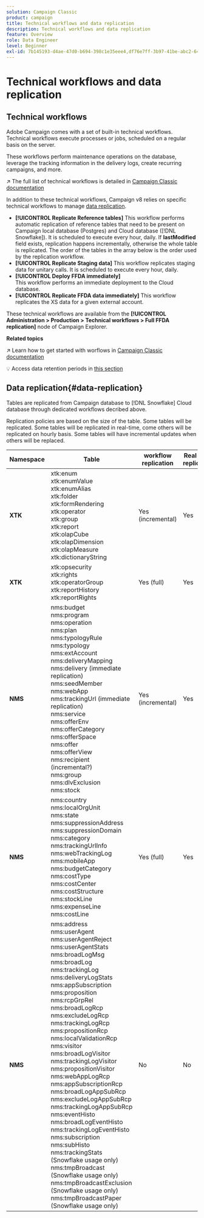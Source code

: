```yaml
---
solution: Campaign Classic
product: campaign
title: Technical workflows and data replication
description: Technical workflows and data replication
feature: Overview
role: Data Engineer
level: Beginner
exl-id: 7b145193-d4ae-47d0-b694-398c1e35eee4,df76e7ff-3b97-41be-abc2-640748680ff3
---
```

# Technical workflows and data replication

## Technical workflows

Adobe Campaign comes with a set of built-in technical workflows. Technical workflows execute processes or jobs, scheduled on a regular basis on the server.

These workflows perform maintenance operations on the database, leverage the tracking information in the delivery logs, create recurring campaigns, and more.

:arrow_upper_right: The full list of technical workflows is detailed in [Campaign Classic documentation](https://experienceleague.adobe.com/docs/campaign-classic/using/automating-with-workflows/advanced-management/about-technical-workflows.html?lang=en#overview)

In addition to these technical workflows, Campaign v8 relies on specific technical workflows to manage [data replication](#data-replication).

* **[!UICONTROL Replicate Reference tables]**
    This workflow performs automatic replication of reference tables that need to be present on Campaign local database (Postgres) and Cloud database ([!DNL Snowflake]). It is scheduled to execute every hour, daily. If **lastModified** field exists, replication happens incrementally, otherwise the whole table is replicated. The order of the tables in the array below is the order used by the replication workflow.
* **[!UICONTROL Replicate Staging data]**
    This workflow replicates staging data for unitary calls. It is scheduled to execute every hour, daily.
* **[!UICONTROL Deploy FFDA immediately]**  
    This workflow performs an immediate deployment to the Cloud database.
* **[!UICONTROL Replicate FFDA data immediately]**
    This workflow replicates the XS data for a given external account.

These technical workflows are available from the **[!UICONTROL Administration > Production > Technical workflows > Full FFDA replication]** node of Campaign Explorer.


**Related topics**

:arrow_upper_right: Learn how to get started with worflows in [Campaign Classic documentation](https://experienceleague.adobe.com/docs/campaign-classic/using/automating-with-workflows/introduction/about-workflows.html?lang=en#automating-with-workflows)

:bulb: Access data retention periods in [this section](../dev/datamodel-best-practices.md#data-retention)


## Data replication{#data-replication}

Tables are replicated from Campaign database to [!DNL Snowflake] Cloud database through dedicated workflows decribed above.

Replication policies are based on the size of the table. Some tables will be replicated. Some tables will be replicated in real-time, come others will be replicated on hourly basis. Some tables will have incremental updates when others will be replaced.

| Namespace | Table | workflow replication | Real-time replication |
| --------- | ---------------------------------------------------------------------------------------------------------------------------------------------------------------------------------------------------------------------------------------------------------------------------------------------------------------------------------------------------------------------------------------------------------------------------------------------------------------------------------------------------------------------------------------------------------------------------------------------------------------------------------------------------------------------------------------------------------------------------------------------------------------------------------------------------------------------------------------------------------------- | -------------------- | --------------------- |
| **XTK**| xtk:enum<br>xtk:enumValue<br>xtk:enumAlias<br>xtk:folder<br>xtk:formRendering<br>xtk:operator<br>xtk:group<br>xtk:report<br>xtk:olapCube<br>xtk:olapDimension<br>xtk:olapMeasure<br>xtk:dictionaryString<br>| Yes (incremental)| Yes |
| **XTK**| xtk:opsecurity<br>xtk:rights<br>xtk:operatorGroup<br>xtk:reportHistory<br>xtk:reportRights| Yes (full)| Yes|
| **NMS**| nms:budget<br>nms:program<br>nms:operation<br>nms:plan<br>nms:typologyRule<br>nms:typology<br>nms:extAccount<br>nms:deliveryMapping<br>nms:delivery (immediate replication)<br>nms:seedMember<br>nms:webApp<br>nms:trackingUrl (immediate replication)<br>nms:service<br>nms:offerEnv<br>nms:offerCategory<br>nms:offerSpace<br>nms:offer<br>nms:offerView<br>nms:recipient (incremental?)<br>nms:group<br>nms:dlvExclusion<br>nms:stock | Yes (incremental)    | Yes |
| **NMS** | nms:country<br>nms:localOrgUnit<br>nms:state<br>nms:suppressionAddress<br>nms:suppressionDomain<br>nms:category<br>nms:trackingUrlInfo<br>nms:webTrackingLog<br>nms:mobileApp<br>nms:budgetCategory<br>nms:costType<br>nms:costCenter<br>nms:costStructure<br>nms:stockLine<br>nms:expenseLine<br>nms:costLine | Yes (full) | Yes|
| **NMS** | nms:address<br>nms:userAgent<br>nms:userAgentReject<br>nms:userAgentStats<br>nms:broadLogMsg<br>nms:broadLog<br>nms:trackingLog<br>nms:deliveryLogStats<br>nms:appSubscription<br>nms:proposition<br>nms:rcpGrpRel<br>nms:broadLogRcp<br>nms:excludeLogRcp<br>nms:trackingLogRcp<br>nms:propositionRcp<br>nms:localValidationRcp<br>nms:visitor<br>nms:broadLogVisitor<br>nms:trackingLogVisitor<br>nms:propositionVisitor<br>nms:webAppLogRcp<br>nms:appSubscriptionRcp<br>nms:broadLogAppSubRcp<br>nms:excludeLogAppSubRcp<br>nms:trackingLogAppSubRcp<br>nms:eventHisto<br>nms:broadLogEventHisto<br>nms:trackingLogEventHisto<br>nms:subscription<br>nms:subHisto<br>nms:trackingStats (Snowflake usage only)<br>nms:tmpBroadcast (Snowflake usage only)<br>nms:tmpBroadcastExclusion (Snowflake usage only)<br>nms:tmpBroadcastPaper (Snowflake usage only) | No                   | No |

